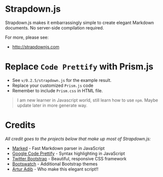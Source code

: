# Strapdown.js

Strapdown.js makes it embarrassingly simple to create elegant Markdown documents. No server-side compilation required. 

For more, please see:

+ http://strapdownjs.com

# Replace `Code Prettify` with Prism.js

- See `v/0.2.5/strapdown.js` for the example result. 
- Replace your customized `Prism.js` code
- Remember to include `Prism.css` in HTML file. 

> I am new learner in Javascript world, still learn how to use `npm`. Maybe update later in more generate way. 


# Credits

*All credit goes to the projects below that make up most of Strapdown.js:*

- [Marked](https://github.com/chjj/marked/) - Fast Markdown parser in JavaScript
- [Google Code Prettify](https://code.google.com/p/google-code-prettify/) - Syntax highlighting in JavaScript
- [Twitter Bootstrap](https://github.com/twbs/bootstrap) - Beautiful, responsive CSS framework
- [Bootswatch](http://bootswatch.com/) - Additional Bootstrap themes
- [Artur Adib](https://github.com/arturadib) - Who make this elegant script!!

